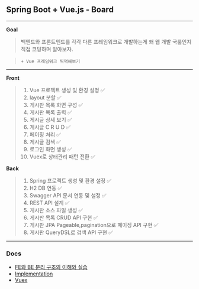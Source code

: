## Spring Boot + Vue.js - Board
--- 
**Goal**
> 백엔드와 프론트엔드를 각각 다른 프레임워크로 개발하는게 
왜 웹 개발 국룰인지 직접 코딩하며 알아보자.

> `+ Vue 프레임워크 찍먹해보기`

---
**Front**
>1. Vue 프로젝트 생성 및 환경 설정 ✅ 
>2. layout 분할 ✅
>3. 게시판 목록 화면 구성 ✅
>4. 게시판 목록 출력 ✅
>5. 게시글 상세 보기 ✅
>6. 게시글 C R U D ✅
>7. 페이징 처리 ✅
>8. 게시글 검색 ✅
>9. 로그인 화면 생성 ✅
>10. Vuex로 상태관리 패턴 전환 ✅

**Back**
>1. Spring 프로젝트 생성 및 환경 설정 ✅
>2. H2 DB 연동 ✅
>3. Swagger API 문서 연동 및 설정 ✅
>4. REST API 설계 ✅
>5. 게시판 소스 파일 생성 ✅
>6. 게시판 목록 CRUD API 구현 ✅
>7. 게시판 JPA Pageable,pagination으로 페이징 API 구현 ✅
>8. 게시판 QueryDSL로 검색 API 구현 ✅
---
### Docs
- [FE와 BE 분리 구조의 이해와 실습]()
- [Implementation]()
- [Vuex]()
